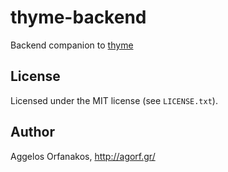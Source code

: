 # thyme-backend

Backend companion to [thyme](https://github.com/agorf/thyme/)

## License

Licensed under the MIT license (see `LICENSE.txt`).

## Author

Aggelos Orfanakos, <http://agorf.gr/>

